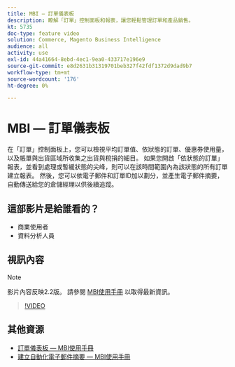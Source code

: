 ```yaml
---
title: MBI — 訂單儀表板
description: 瞭解「訂單」控制面板和報表，讓您輕鬆管理訂單和產品銷售。
kt: 5735
doc-type: feature video
solution: Commerce, Magento Business Intelligence
audience: all
activity: use
exl-id: 44a41664-8ebd-4ec1-9ea0-433717e196e9
source-git-commit: e8d2631b31319701beb327f42fdf1372d9dad9b7
workflow-type: tm+mt
source-wordcount: '176'
ht-degree: 0%

---
```


# MBI — 訂單儀表板

在「訂單」控制面板上，您可以檢視平均訂單值、依狀態的訂單、優惠券使用量，以及帳單與出貨區域所收集之出貨與稅捐的細目。 如果您開啟「依狀態的訂單」報表，並看到處理或暫緩狀態的尖峰，則可以在該時間範圍內為該狀態的所有訂單建立報表。 然後，您可以依電子郵件和訂單ID加以劃分，並產生電子郵件摘要，自動傳送給您的倉儲經理以供後續追蹤。


## 這部影片是給誰看的？

- 商業使用者
- 資料分析人員

## 視訊內容

>[!NOTE]
>
>影片內容反映2.2版。 請參閱 [MBI使用手冊](https://experienceleague.adobe.com/docs/commerce-business-intelligence/mbi/guide-overview.html) 以取得最新資訊。

>[!VIDEO](https://video.tv.adobe.com/v/35989?quality=12&learn=on)

## 其他資源

- [訂單儀表板 — MBI使用手冊](https://experienceleague.adobe.com/docs/commerce-business-intelligence/mbi/build/dashboards/dashboards-pro.html#orders)
- [建立自動化電子郵件摘要 — MBI使用手冊](https://experienceleague.adobe.com/docs/commerce-business-intelligence/mbi/build/share/email-summaries.html)
